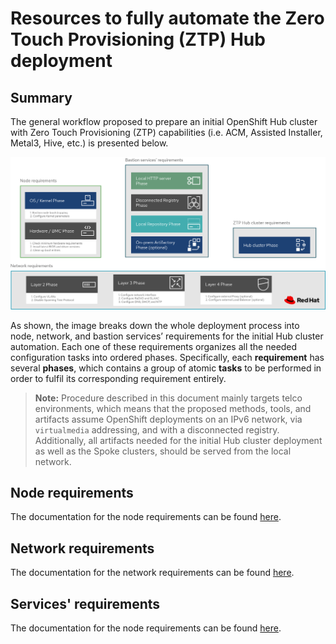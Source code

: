 # Resources to fully automate the Zero Touch Provisioning (ZTP) Hub deployment

## Summary

The general workflow proposed to prepare an initial OpenShift Hub cluster with Zero Touch Provisioning (ZTP) capabilities (i.e. ACM, Assisted Installer, Metal3, Hive, etc.) is presented below.

![High-level requirements to prepare an OpenShift Hub cluster with ZTP capabilities.](assets/general-workflow.drawio.png)

As shown, the image breaks down the whole deployment process into node, network, and bastion services’ requirements for the initial Hub cluster automation. Each one of these requirements organizes all the needed configuration tasks into ordered phases. Specifically, each **requirement** has several **phases**, which contains a group of atomic **tasks** to be performed in order to fulfil its corresponding requirement entirely.

> **Note:** Procedure described in this document mainly targets telco environments, which means that the proposed methods, tools, and artifacts assume OpenShift deployments on an IPv6 network, via `virtualmedia` addressing, and with a disconnected registry. Additionally, all artifacts needed for the initial Hub cluster deployment as well as the Spoke clusters, should be served from the local network.

## Node requirements

The documentation for the node requirements can be found [here](docs/node-requirements.md).

## Network requirements

The documentation for the network requirements can be found [here](docs/network-requirements.md).

## Services' requirements

The documentation for the node requirements can be found [here](docs/services-requirements.md).
